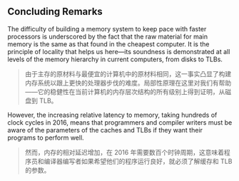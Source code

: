 ## Concluding Remarks

The difficulty of building a memory system to keep pace with faster processors is underscored by the fact that the raw material for main memory is the same as that found in the cheapest computer. It is the principle of locality that helps us here—its soundness is demonstrated at all levels of the memory hierarchy in current computers, from disks to TLBs.

> 由于主存的原材料与最便宜的计算机中的原材料相同，这一事实凸显了构建内存系统以跟上更快的处理器步伐的难度。局部性原理在这里对我们有帮助——它的稳健性在当前计算机的内存层次结构的所有级别上得到证明，从磁盘到 TLB。

However, the increasing relative latency to memory, taking hundreds of clock cycles in 2016, means that programmers and compiler writers must be aware of the parameters of the caches and TLBs if they want their programs to perform well.

> 然而，内存的相对延迟增加，在 2016 年需要数百个时钟周期，这意味着程序员和编译器编写者如果希望他们的程序运行良好，就必须了解缓存和 TLB 的参数。

